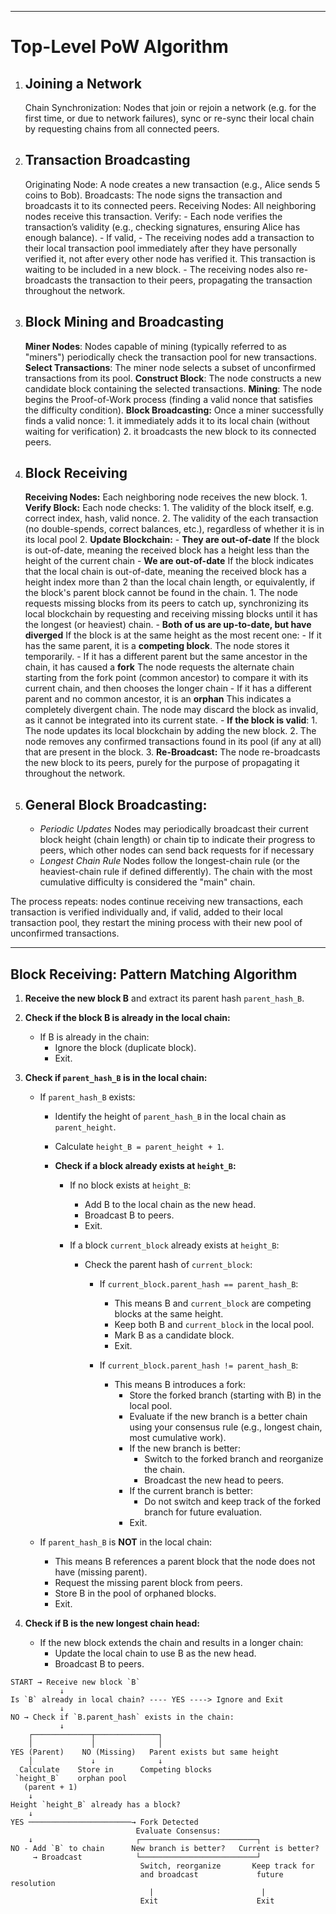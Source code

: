 ----

# Top-Level PoW Algorithm

1. ## Joining a Network

    Chain Synchronization:
        Nodes that join or rejoin a network (e.g. for the first time, or due to network failures), sync or re-sync their local chain by requesting chains from all connected peers.

2. ## Transaction Broadcasting

    Originating Node: A node creates a new transaction (e.g., Alice sends 5 coins to Bob).
        Broadcasts: The node signs the transaction and broadcasts it to its connected peers.
    Receiving Nodes: All neighboring nodes receive this transaction.
        Verify:
        - Each node verifies the transaction’s validity (e.g., checking signatures, ensuring Alice has enough balance).
        - If valid,
           - The receiving nodes add a transaction to their local transaction pool immediately after they have personally verified it,  not after every other node has verified it. This transaction is waiting to be included in a new block.
           - The receiving nodes also re-broadcasts the transaction to their peers, propagating the transaction throughout the network.

3. ## Block Mining and Broadcasting

    **Miner Nodes**:
        Nodes capable of mining (typically referred to as "miners") periodically check the transaction pool for new transactions.
    **Select Transactions**:
        The miner node selects a subset of unconfirmed transactions from its pool.
    **Construct Block**:
        The node constructs a new candidate block containing the selected transactions.
    **Mining**:
        The node begins the Proof-of-Work process (finding a valid nonce that satisfies the difficulty condition).
    **Block Broadcasting:**
        Once a miner successfully finds a valid nonce:
        1. it immediately adds it to its local chain (without waiting for verification)
        2. it broadcasts the new block to its connected peers.

4. ## Block Receiving

    **Receiving Nodes:**
        Each neighboring node receives the new block.
        1. **Verify Block:**
            Each node checks:
            1. The validity of the block itself, e.g. correct index, hash, valid nonce.
            2. The validity of the each transaction (no double-spends, correct balances, etc.), regardless of whether it is in its local pool
        2. **Update Blockchain:**
            - **They are out-of-date**
                If the block is out-of-date, meaning the received block has a height less than the height of the current chain
            - **We are out-of-date**
                If the block indicates that the local chain is out-of-date, meaning the received block has a height index more than 2 than the local chain length,  or equivalently, if the block's parent block cannot be found in the chain.
                1. The node requests missing blocks from its peers to catch up, synchronizing its local blockchain by requesting and receiving missing blocks until it has the longest (or heaviest) chain.
            - **Both of us are up-to-date, but have diverged**
                If the block is at the same height as the most recent one:
                    - If it has the same parent, it is a **competing block**.
                      The node stores it temporarily.
                    - If it has a different parent but the same ancestor in the chain, it has caused a **fork**
                      The node requests the alternate chain starting from the fork point (common ancestor) to compare it with its current chain, and then chooses the longer chain
                    - If it has a different parent and no common ancestor, it is an **orphan**
                      This indicates a completely divergent chain.
                      The node may discard the block as invalid, as it cannot be integrated into its current state.
            - **If the block is valid**:
                1. The node updates its local blockchain by adding the new block.
                2. The node removes any confirmed transactions found in its pool (if any at all) that are present in the block.
        3. **Re-Broadcast:**
            The node re-broadcasts the new block to its peers, purely for the purpose of propagating it throughout the network.

5. ## General Block Broadcasting:

    - *Periodic Updates* Nodes may periodically broadcast their current block height (chain length) or chain tip to indicate their progress to peers, which other nodes can send back requests for if necessary
    - *Longest Chain Rule* Nodes follow the longest-chain rule (or the heaviest-chain rule if defined differently). The chain with the most cumulative difficulty is considered the "main" chain.

The process repeats: nodes continue receiving new transactions, each transaction is verified individually and, if valid, added to their local transaction pool, they restart the mining process with their new pool of unconfirmed transactions.

-----

## Block Receiving: Pattern Matching Algorithm

1. **Receive the new block B** and extract its parent hash `parent_hash_B`.

2. **Check if the block B is already in the local chain:**
   - If B is already in the chain:
     - Ignore the block (duplicate block).
     - Exit.

3. **Check if `parent_hash_B` is in the local chain:**
   - If `parent_hash_B` exists:
     - Identify the height of `parent_hash_B` in the local chain as `parent_height`.
     - Calculate `height_B = parent_height + 1`.

     - **Check if a block already exists at `height_B`:**
       - If no block exists at `height_B`:
         - Add B to the local chain as the new head.
         - Broadcast B to peers.
         - Exit.

       - If a block `current_block` already exists at `height_B`:
         - Check the parent hash of `current_block`:
           - If `current_block.parent_hash == parent_hash_B`:
             - This means B and `current_block` are competing blocks at the same height.
             - Keep both B and `current_block` in the local pool.
             - Mark B as a candidate block.
             - Exit.

           - If `current_block.parent_hash != parent_hash_B`:
             - This means B introduces a fork:
               - Store the forked branch (starting with B) in the local pool.
               - Evaluate if the new branch is a better chain using your consensus rule (e.g., longest chain, most cumulative work).
               - If the new branch is better:
                 - Switch to the forked branch and reorganize the chain.
                 - Broadcast the new head to peers.
               - If the current branch is better:
                 - Do not switch and keep track of the forked branch for future evaluation.
               - Exit.

   - If `parent_hash_B` is **NOT** in the local chain:
     - This means B references a parent block that the node does not have (missing parent).
     - Request the missing parent block from peers.
     - Store B in the pool of orphaned blocks.
     - Exit.

4. **Check if B is the new longest chain head:**
   - If the new block extends the chain and results in a longer chain:
     - Update the local chain to use B as the new head.
     - Broadcast B to peers.

```
START → Receive new block `B`
           ↓
Is `B` already in local chain? ---- YES ----> Ignore and Exit
           ↓
NO → Check if `B.parent_hash` exists in the chain:
           ↓
    ┌─────────────┬──────────────┐
    │             │              │
YES (Parent)    NO (Missing)   Parent exists but same height
    │             ↓              ↓
  Calculate    Store in      Competing blocks
 `height_B`    orphan pool
   (parent + 1)
    ↓
Height `height_B` already has a block?
    ↓
YES ───────────────────────→ Fork Detected
                            Evaluate Consensus:
    ↓                       ┌──────────────────────────┐
NO - Add `B` to chain      New branch is better?   Current is better?
     → Broadcast            └──────────────────────────┘
                             Switch, reorganize       Keep track for
                             and broadcast             future resolution
                               |                        |
                             Exit                      Exit
```